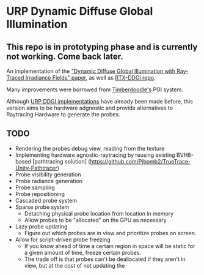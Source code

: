# URP Dynamic Diffuse Global Illumination

## This repo is in prototyping phase and is currently not working. Come back later.

An implementation of the ["Dynamic Diffuse Global Illumination with Ray-Traced Irradiance Fields" paper](https://jcgt.org/published/0008/02/01/), as well as [RTX-DDGI repo](https://github.com/NVIDIAGameWorks/RTXGI-DDGI).

Many improvements were borrowed from [Timberdoodle's](https://github.com/Sunset-Flock/Timberdoodle/) PGI system.

Although [URP DDGI implementations](https://github.com/SanYue-TechArt/RTXGI-DDGI-URP) have already been made before, this version aims to be hardware adgnostic and provide alternatives to Raytracing Hardware to generate the probes.

## TODO
- Rendering the probes debug view, reading from the texture
- Implementing hardware agnostic-raytracing by reusing existing BVH8-based [pathtracing solution] (https://github.com/Pjbomb2/TrueTrace-Unity-Pathtracer)
- Probe visibility generation
- Probe radiance generation
- Probe sampling
- Probe repositioning
- Cascaded probe system
- Sparse probe system
  - Detaching physical probe location from location in memory
  - Allow probes to be "allocated" on the GPU as necessary
- Lazy probe updating
  - Figure out which probes are in view and prioritize probes on screen.
- Allow for script-driven probe freezing
  - If you know ahead of time a certain region in space will be static for a given amount of time, freeze certain probes.
  - The trade off is that probes can't be deallocated if they aren't in view, but at the cost of not updating the  

